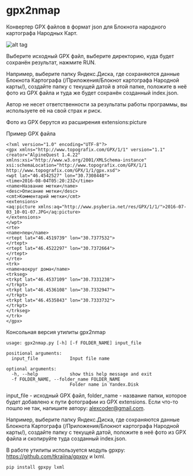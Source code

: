 # gpx2nmap

Конвертер GPX файлов в формат json для Блокнота народного картографа Народных Карт.

![alt tag](https://github.com/Coder-ak/gpx2nmap/blob/master/gpx2nmapgui.png?raw=true)

Выберите исходный GPX файл, выберите директорию, куда будет сохранён результат, нажмите RUN.

Например, выберите папку Яндекс.Диска, где сохраняются данные Блокнота Картографа (/Приложения/Блокнот картографа Народной карты/), создайте папку с текущей датой в этой папке, положите в неё фото из GPX файла и туда же будет сохранён созданный index.json.

Автор не несет ответственности за результаты работы программы, вы используете её на свой страх и риск.

Фото из GPX берутся из расширения extensions:picture

Пример GPX файла
```
<?xml version="1.0" encoding="UTF-8"?>
<gpx xmlns="http://www.topografix.com/GPX/1/1" version="1.1" creator="AlpineQuest 1.4.22" xmlns:xsi="http://www.w3.org/2001/XMLSchema-instance" xsi:schemaLocation="http://www.topografix.com/GPX/1/1 http://www.topografix.com/GPX/1/1/gpx.xsd">
<wpt lat="46.4542527" lon="30.7308448">
<time>2016-08-04T05:20:23Z</time>
<name>Название метки</name>
<desc>Описание метки</desc>
<cmt>Комментарий метки</cmt>
<extensions>
<aq:picture xmlns:aq="http://www.psyberia.net/res/GPX/1/1/">2016-07-03_10-01-07.JPG</aq:picture>
</extensions>
</wpt>
<rte>
<name>пеш</name>
<rtept lat="46.4519739" lon="30.7377532">
</rtept>
<rtept lat="46.4522297" lon="30.7372664">
</rtept>
</rte>
<trk>
<name>вокруг дома</name>
<trkseg>
<trkpt lat="46.4537109" lon="30.7331238">
</trkpt>
<trkpt lat="46.4536108" lon="30.7332947">
</trkpt>
<trkpt lat="46.4535843" lon="30.7333732">
</trkpt>
</trkseg>
</trk>
</gpx>
```

Консольная версия утилиты gpx2nmap
```
usage: gpx2nmap.py [-h] [-f FOLDER_NAME] input_file

positional arguments:
  input_file            Input file name

optional arguments:
  -h, --help            show this help message and exit
  -f FOLDER_NAME, --folder_name FOLDER_NAME
                        Folder name in Yandex.Disk
```
input_file - исходный GPX файл, folder_name - название папки, которое будет добавлено к пути фотографии из GPX extensions. Если что-то пошло не так, напишите автору: alexcoder@gmail.com.

Например, выберите папку Яндекс.Диска, где сохраняются данные Блокнота Картографа (/Приложения/Блокнот картографа Народной карты/), создайте папку с текущей датой, положите в неё фото из GPX файла и скопируйте туда созданный index.json.

В работе утилиты используется модуль gpxpy: https://github.com/tkrajina/gpxpy и lxml.
```
pip install gpxpy lxml
```
